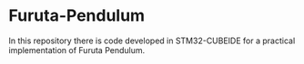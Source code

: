 # Furuta-Pendulum
In this repository there is code developed in STM32-CUBEIDE for a practical implementation of Furuta Pendulum.

